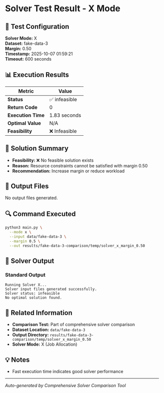 # Solver Test Result - X Mode

## 🔧 Test Configuration

**Solver Mode:** X  
**Dataset:** fake-data-3  
**Margin:** 0.50  
**Timestamp:** 2025-10-07 01:59:21  
**Timeout:** 600 seconds  

## 📊 Execution Results

| Metric | Value |
|--------|-------|
| **Status** | ✅ infeasible |
| **Return Code** | 0 |
| **Execution Time** | 1.83 seconds |
| **Optimal Value** | N/A |
| **Feasibility** | ❌ Infeasible |

## 🎯 Solution Summary

- **Feasibility:** ❌ No feasible solution exists
- **Reason:** Resource constraints cannot be satisfied with margin 0.50
- **Recommendation:** Increase margin or reduce workload


## 📁 Output Files

No output files generated.


## 🔍 Command Executed

```bash
python3 main.py \
  --mode x \
  --input data/fake-data-3 \
  --margin 0.5 \
  --out results/fake-data-3-comparison/temp/solver_x_margin_0.50
```

## 📝 Solver Output

### Standard Output
```
Running Solver X...
Solver input files generated successfully.
Solver status: infeasible
No optimal solution found.

```

## 🔗 Related Information

- **Comparison Test:** Part of comprehensive solver comparison
- **Dataset Location:** `data/fake-data-3`
- **Output Directory:** `results/fake-data-3-comparison/temp/solver_x_margin_0.50`
- **Solver Mode:** X (Job Allocation)

## 💡 Notes

- Fast execution time indicates good solver performance

---

*Auto-generated by Comprehensive Solver Comparison Tool*